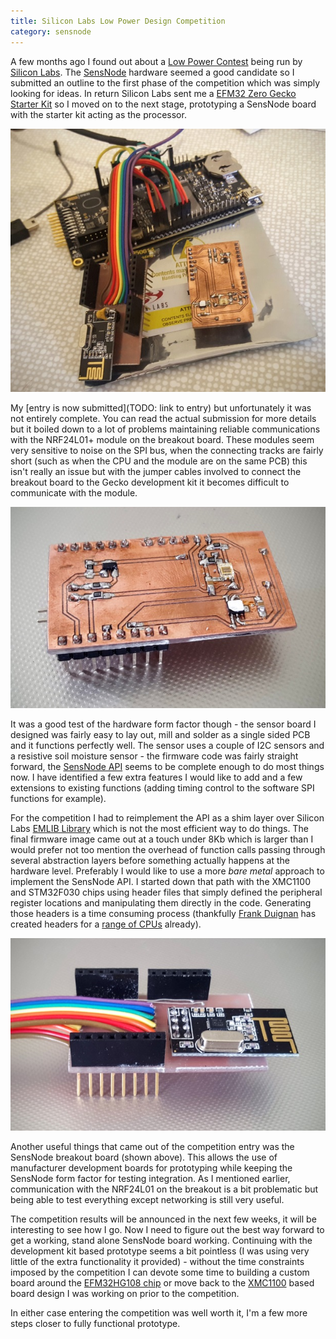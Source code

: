 ```yaml
---
title: Silicon Labs Low Power Design Competition
category: sensnode
---
```

A few months ago I found out about a [Low Power Contest](http://community.silabs.com/t5/Contests/Low-Power-Contest/m-p/153186#U153186)
being run by [Silicon Labs](http://www.silabs.com/Pages/default.aspx). The [SensNode](/pages/sensnode/about.html) hardware
seemed a good candidate so I submitted an outline to the first phase of the competition which was simply looking for
ideas. In return Silicon Labs sent me a [EFM32 Zero Gecko Starter Kit](https://www.silabs.com/products/mcu/lowpower/Pages/efm32zg-stk3200.aspx)
so I moved on to the next stage, prototyping a SensNode board with the starter kit acting as the processor.

![Zero Gecko Breakout](/images/photos/zero_gecko_prototype.jpg)

My [entry is now submitted](TODO: link to entry) but unfortunately it was not entirely complete. You can read the actual
submission for more details but it boiled down to a lot of problems maintaining reliable communications with the NRF24L01+
module on the breakout board. These modules seem very sensitive to noise on the SPI bus, when the connecting tracks are
fairly short (such as when the CPU and the module are on the same PCB) this isn't really an issue but with the jumper
cables involved to connect the breakout board to the Gecko development kit it becomes difficult to communicate with
the module.

![Garden Sensor](/images/photos/garden_sensor.jpg)

It was a good test of the hardware form factor though - the sensor board I designed was fairly easy to lay out, mill
and solder as a single sided PCB and it functions perfectly well. The sensor uses a couple of I2C sensors and a resistive
soil moisture sensor - the firmware code was fairly straight forward, the [SensNode API](/apidocs/sensnode/index.html)
seems to be complete enough to do most things now. I have identified a few extra features I would like to add and a
few extensions to existing functions (adding timing control to the software SPI functions for example).

For the competition I had to reimplement the API as a shim layer over Silicon Labs [EMLIB Library](http://devtools.silabs.com/dl/documentation/doxygen/EM_CMSIS_P1_DOC_4.0.0/emlib_zero/html/index.html)
which is not the most efficient way to do things. The final firmware image came out at a touch under 8Kb which is
larger than I would prefer not too mention the overhead of function calls passing through several abstraction layers
before something actually happens at the hardware level. Preferably I would like to use a more *bare metal* approach
to implement the SensNode API. I started down that path with the XMC1100 and STM32F030 chips using header files that
simply defined the peripheral register locations and manipulating them directly in the code. Generating those headers
is a time consuming process (thankfully [Frank Duignan](http://eleceng.dit.ie/frank/arm/index.html) has created headers
for a [range of CPUs](http://eleceng.dit.ie/frank/arm/cortex/) already).

![Breakout Board](/images/photos/breakout_board.jpg)

Another useful things that came out of the competition entry was the SensNode breakout board (shown above). This allows
the use of manufacturer development boards for prototyping while keeping the SensNode form factor for testing integration.
As I mentioned earlier, communication with the NRF24L01 on the breakout is a bit problematic but being able to test
everything except networking is still very useful.

The competition results will be announced in the next few weeks, it will be interesting to see how I go. Now I need to
figure out the best way forward to get a working, stand alone SensNode board working. Continuing with the development
kit based prototype seems a bit pointless (I was using very little of the extra functionality it provided) - without the
time constraints imposed by the competition I can devote some time to building a custom board around the
[EFM32HG108 chip](https://www.silabs.com/products/mcu/32-bit/efm32-happy-gecko/pages/EFM32HG108F64-QFN24.aspx) or move
back to the [XMC1100](http://www.infineon.com/cms/en/product/microcontroller/32-bit-industrial-microcontroller-based-on-arm-registered-cortex-registered-m/32-bit-xmc1000-industrial-microcontroller-arm-registered-cortex-registered-m0/channel.html?channel=db3a30433c1a8752013c1aa35a6a0029)
based board design I was working on prior to the competition.

In either case entering the competition was well worth it, I'm a few more steps closer to fully functional prototype.
